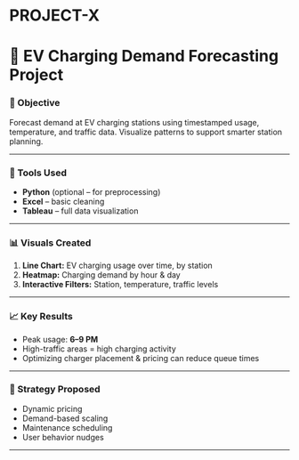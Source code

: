 # PROJECT-X
# 🚗 EV Charging Demand Forecasting Project

### 📌 Objective
Forecast demand at EV charging stations using timestamped usage, temperature, and traffic data. Visualize patterns to support smarter station planning.

---

### 🔧 Tools Used
- **Python** (optional – for preprocessing)
- **Excel** – basic cleaning
- **Tableau** – full data visualization

---

### 📊 Visuals Created
1. **Line Chart:** EV charging usage over time, by station
2. **Heatmap:** Charging demand by hour & day
3. **Interactive Filters:** Station, temperature, traffic levels

---

### 📈 Key Results
- Peak usage: **6–9 PM**
- High-traffic areas = high charging activity
- Optimizing charger placement & pricing can reduce queue times

---

### 🧠 Strategy Proposed
- Dynamic pricing
- Demand-based scaling
- Maintenance scheduling
- User behavior nudges

---

